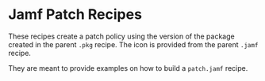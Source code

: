 # Jamf Patch Recipes

These recipes create a patch policy using the version of the package created in the parent `.pkg` recipe. The icon is provided from the parent `.jamf` recipe.

They are meant to provide examples on how to build a `patch.jamf` recipe.
